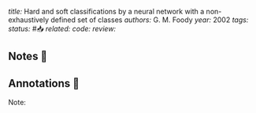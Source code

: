 *title:* Hard and soft classifications by a neural network with a non-exhaustively defined set of classes
*authors:* G. M. Foody
*year:* 2002
*tags:* 
*status:* #📥
*related:*
*code:*
*review:*

## Notes 📍

## Annotations 📖
Note: 